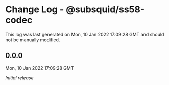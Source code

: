 # Change Log - @subsquid/ss58-codec

This log was last generated on Mon, 10 Jan 2022 17:09:28 GMT and should not be manually modified.

## 0.0.0
Mon, 10 Jan 2022 17:09:28 GMT

_Initial release_


